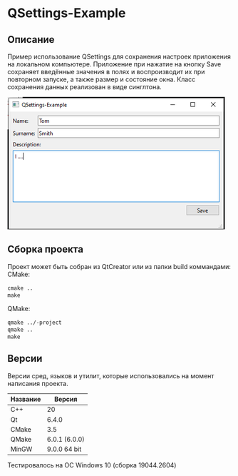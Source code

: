 # QSettings-Example

## Описание

Пример использование QSettings для сохранения настроек приложения на локальном компьютере. 
Приложение при нажатие на кнопку Save сохраняет введённые значения в полях и воспроизводит их при повторном запуске, а также размер и состояние окна.
Класс сохранения данных реализован в виде синглтона.

![alt text](doc/QSettings-Example.png)

## Сборка проекта

Проект может быть собран из QtCreator или из папки build коммандами:
CMake:

```
cmake ..
make
```

QMake:

```
qmake ../-project
qmake ..
make
```

## Версии

Версии сред, языков и утилит, которые использовались на момент написания проекта.

| Название   | Версия               |
| -----------|----------------------|
| C++        | 20                   |
| Qt         | 6.4.0                |
| CMake      | 3.5                  |
| QMake      | 6.0.1 (6.0.0)        |
| MinGW      | 9.0.0 64 bit         |

Тестировалось на ОС Windows 10 (сборка 19044.2604)
